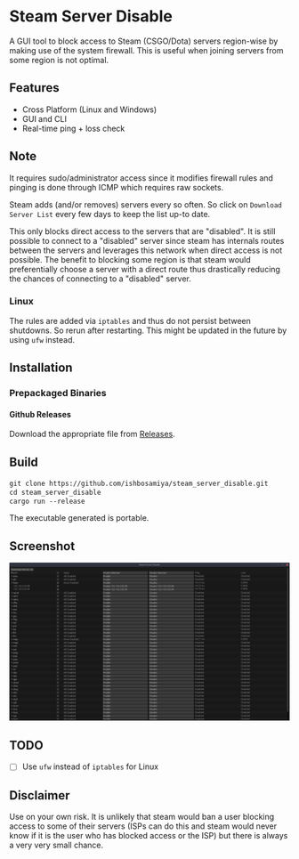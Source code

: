 # Steam Server Disable

A GUI tool to block access to Steam (CSGO/Dota) servers region-wise by
making use of the system firewall. This is useful when joining servers
from some region is not optimal.

## Features

* Cross Platform (Linux and Windows)
* GUI and CLI
* Real-time ping + loss check

## Note

It requires sudo/administrator access since it modifies firewall rules
and pinging is done through ICMP which requires raw sockets.

Steam adds (and/or removes) servers every so often. So click on
`Download Server List` every few days to keep the list up-to date.

This only blocks direct access to the servers that are "disabled". It
is still possible to connect to a "disabled" server since steam has
internals routes between the servers and leverages this network when
direct access is not possible. The benefit to blocking some region is
that steam would preferentially choose a server with a direct route
thus drastically reducing the chances of connecting to a "disabled"
server.

### Linux

The rules are added via `iptables` and thus do not persist between
shutdowns. So rerun after restarting. This might be updated in the
future by using `ufw` instead.

## Installation
### Prepackaged Binaries
#### Github Releases

Download the appropriate file from
[Releases](https://github.com/ishbosamiya/steam_server_disable/releases).

## Build

``` shell
git clone https://github.com/ishbosamiya/steam_server_disable.git
cd steam_server_disable
cargo run --release
```
The executable generated is portable.

## Screenshot

![Version 0.2.2+](/screenshots/v0_2_2+.png)

## TODO

* [ ] Use `ufw` instead of `iptables` for Linux

## Disclaimer

Use on your own risk. It is unlikely that steam would ban a user
blocking access to some of their servers (ISPs can do this and steam
would never know if it is the user who has blocked access or the ISP)
but there is always a very very small chance.
